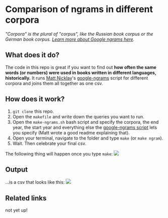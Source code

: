 
# Comparison of ngrams in different corpora

*"Corpora" is the plural of "corpus", like the Russian book corpus or the German book corpus. [Learn more about Google ngrams here](https://books.google.com/ngrams).*

## What does it do?

The code in this repo is great if you want to find out **how often the same words (or numbers) were used in books written in different languages, historically.** It runs [Matt Nicklay](https://github.com/econpy)'s [google-ngrams](https://github.com/econpy/google-ngrams) script for different corpora and joins them all together as one csv.

## How does it work?

1. `git clone` this repo.
2. Open the `makefile` and write down the queries you want to run.
3. Open the `make-ngrams.sh` bash script and specify the corpora, the end year, the start year and everything else the [google-ngrams script](https://github.com/econpy/google-ngrams) lets you specify (Matt wrote a good readme explaining that).
4. Open your terminal, navigate to the folder and type `make` (or `make ngram`).
5. Wait. Then celebrate your final csv.

The following thing will happen once you type `make`:
![](https://i.imgur.com/wQc2Ihf.gif)

## Output
...is a csv that looks like this:
![](https://i.imgur.com/0UDAL0y.png)

## Related links
not yet up!

